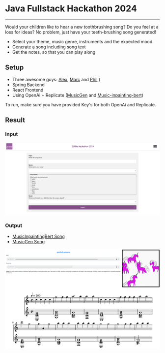 # Java Fullstack Hackathon 2024

---

Would your children like to hear a new toothbrushing song? Do you feel at a loss for ideas? No problem, just have your teeth-brushing song generated!
* Select your theme, music genre, instruments and the expected mood.
* Generate a song including song text
* Get the notes, so that you can play along

## Setup
- Three awesome guys: [Alex](https://github.com/a-a-hofmann), [Marc](https://github.com/affom1) and [Phil](https://github.com/PhilProgramm) )
- Spring Backend
- React Frontend
- Using OpenAi + Replicate ([MusicGen](https://replicate.com/meta/musicgen) and [Music-inpainting-bert](https://replicate.com/andreasjansson/music-inpainting-bert))

To run, make sure you have provided Key's for both OpenAi and Replicate.

## Result

### Input
![Input.png](doc/Input.png)

### Output

* [MusicInpaintingBert Song](doc/PinkFluffyUnicorns_SongInpaintingBert.mp3)
* [MusicGen Song](doc/PinkFluffyUnicorns_MusicGen.mp3)

![Result.png](doc/Result.png)